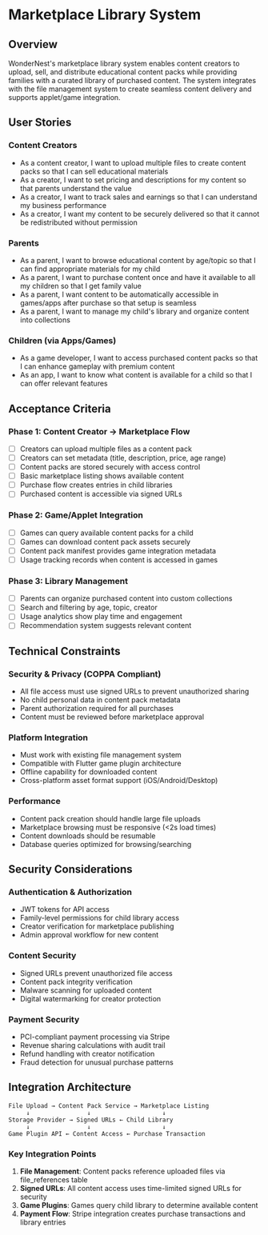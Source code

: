 # Marketplace Library System

## Overview
WonderNest's marketplace library system enables content creators to upload, sell, and distribute educational content packs while providing families with a curated library of purchased content. The system integrates with the file management system to create seamless content delivery and supports applet/game integration.

## User Stories

### Content Creators
- As a content creator, I want to upload multiple files to create content packs so that I can sell educational materials
- As a creator, I want to set pricing and descriptions for my content so that parents understand the value
- As a creator, I want to track sales and earnings so that I can understand my business performance
- As a creator, I want my content to be securely delivered so that it cannot be redistributed without permission

### Parents
- As a parent, I want to browse educational content by age/topic so that I can find appropriate materials for my child
- As a parent, I want to purchase content once and have it available to all my children so that I get family value
- As a parent, I want content to be automatically accessible in games/apps after purchase so that setup is seamless
- As a parent, I want to manage my child's library and organize content into collections

### Children (via Apps/Games)
- As a game developer, I want to access purchased content packs so that I can enhance gameplay with premium content
- As an app, I want to know what content is available for a child so that I can offer relevant features

## Acceptance Criteria

### Phase 1: Content Creator → Marketplace Flow
- [ ] Creators can upload multiple files as a content pack
- [ ] Creators can set metadata (title, description, price, age range) 
- [ ] Content packs are stored securely with access control
- [ ] Basic marketplace listing shows available content
- [ ] Purchase flow creates entries in child libraries
- [ ] Purchased content is accessible via signed URLs

### Phase 2: Game/Applet Integration  
- [ ] Games can query available content packs for a child
- [ ] Games can download content pack assets securely
- [ ] Content pack manifest provides game integration metadata
- [ ] Usage tracking records when content is accessed in games

### Phase 3: Library Management
- [ ] Parents can organize purchased content into custom collections
- [ ] Search and filtering by age, topic, creator
- [ ] Usage analytics show play time and engagement
- [ ] Recommendation system suggests relevant content

## Technical Constraints

### Security & Privacy (COPPA Compliant)
- All file access must use signed URLs to prevent unauthorized sharing
- No child personal data in content pack metadata
- Parent authorization required for all purchases
- Content must be reviewed before marketplace approval

### Platform Integration
- Must work with existing file management system
- Compatible with Flutter game plugin architecture  
- Offline capability for downloaded content
- Cross-platform asset format support (iOS/Android/Desktop)

### Performance
- Content pack creation should handle large file uploads
- Marketplace browsing must be responsive (<2s load times)
- Content downloads should be resumable
- Database queries optimized for browsing/searching

## Security Considerations

### Authentication & Authorization
- JWT tokens for API access
- Family-level permissions for child library access
- Creator verification for marketplace publishing
- Admin approval workflow for new content

### Content Security
- Signed URLs prevent unauthorized file access
- Content pack integrity verification
- Malware scanning for uploaded content
- Digital watermarking for creator protection

### Payment Security  
- PCI-compliant payment processing via Stripe
- Revenue sharing calculations with audit trail
- Refund handling with creator notification
- Fraud detection for unusual purchase patterns

## Integration Architecture

```
File Upload → Content Pack Service → Marketplace Listing
     ↓                ↓                    ↓
Storage Provider → Signed URLs ← Child Library
     ↓                ↓                    ↓  
Game Plugin API ← Content Access ← Purchase Transaction
```

### Key Integration Points
1. **File Management**: Content packs reference uploaded files via file_references table
2. **Signed URLs**: All content access uses time-limited signed URLs for security
3. **Game Plugins**: Games query child library to determine available content
4. **Payment Flow**: Stripe integration creates purchase transactions and library entries